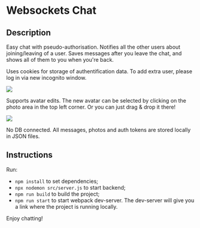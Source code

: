 # Websockets Chat

## Description

Easy chat with pseudo-authorisation. Notifies all the other users about joining/leaving of a user. Saves messages after you leave the chat, and shows all of them to you when you're back. 

Uses cookies for storage of authentification data. To add extra user, please log in via new incognito window.

![](https://user-images.githubusercontent.com/92443952/203043450-9b3b59fd-74df-4b63-93b3-96241a41599a.png)

Supports avatar edits. The new avatar can be selected by clicking on the photo area in the top left corner. Or you can just drag & drop it there! 

![](https://user-images.githubusercontent.com/92443952/203046881-8f7a2f92-3048-49bc-8208-95bfdd711fa8.png)

No DB connected. All messages, photos and auth tokens are stored locally in JSON files.


## Instructions

Run: 


* ``npm install`` 
to set dependencies;
* ``npx nodemon src/server.js`` to start backend;
* ``npm run build`` to build the project;
* ``npm run start`` to start webpack dev-server. The dev-server will give you a link where the project is running locally.

Enjoy chatting!

